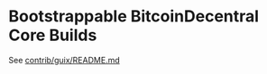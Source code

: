 # Bootstrappable BitcoinDecentral Core Builds

See [contrib/guix/README.md](../contrib/guix/README.md)
